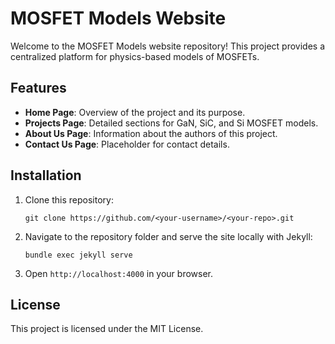 # MOSFET Models Website

Welcome to the MOSFET Models website repository! This project provides a centralized platform for physics-based models of MOSFETs.

## Features

- **Home Page**: Overview of the project and its purpose.
- **Projects Page**: Detailed sections for GaN, SiC, and Si MOSFET models.
- **About Us Page**: Information about the authors of this project.
- **Contact Us Page**: Placeholder for contact details.

## Installation

1. Clone this repository:
   ```
   git clone https://github.com/<your-username>/<your-repo>.git
   ```
2. Navigate to the repository folder and serve the site locally with Jekyll:
   ```
   bundle exec jekyll serve
   ```
3. Open `http://localhost:4000` in your browser.

## License

This project is licensed under the MIT License.
